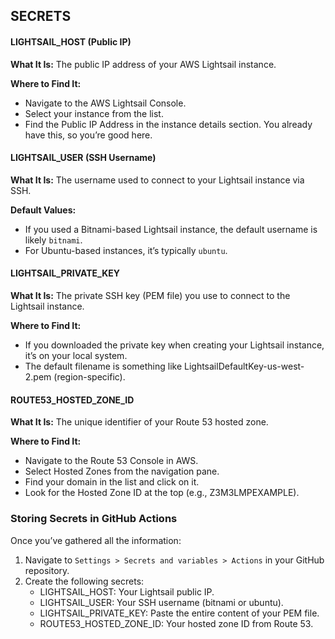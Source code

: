 
## SECRETS

#### LIGHTSAIL_HOST (Public IP)

**What It Is:** The public IP address of your AWS Lightsail instance.

**Where to Find It:**

- Navigate to the AWS Lightsail Console.
- Select your instance from the list.
- Find the Public IP Address in the instance details section. You already have this, so you’re good here.

#### LIGHTSAIL_USER (SSH Username)

**What It Is:** The username used to connect to your Lightsail instance via SSH.

**Default Values:**

- If you used a Bitnami-based Lightsail instance, the default username is likely `bitnami`.
- For Ubuntu-based instances, it’s typically `ubuntu`.

#### LIGHTSAIL_PRIVATE_KEY

**What It Is:** The private SSH key (PEM file) you use to connect to the Lightsail instance.

**Where to Find It:**

- If you downloaded the private key when creating your Lightsail instance, it’s on your local system.
- The default filename is something like LightsailDefaultKey-us-west-2.pem (region-specific).

#### ROUTE53_HOSTED_ZONE_ID

**What It Is:** The unique identifier of your Route 53 hosted zone.

**Where to Find It:**

- Navigate to the Route 53 Console in AWS.
- Select Hosted Zones from the navigation pane.
- Find your domain in the list and click on it.
- Look for the Hosted Zone ID at the top (e.g., Z3M3LMPEXAMPLE).

### Storing Secrets in GitHub Actions

Once you’ve gathered all the information:

1. Navigate to `Settings > Secrets and variables > Actions` in your GitHub repository.
2. Create the following secrets:
   - LIGHTSAIL_HOST: Your Lightsail public IP.
   - LIGHTSAIL_USER: Your SSH username (bitnami or ubuntu).
   - LIGHTSAIL_PRIVATE_KEY: Paste the entire content of your PEM file.
   - ROUTE53_HOSTED_ZONE_ID: Your hosted zone ID from Route 53.